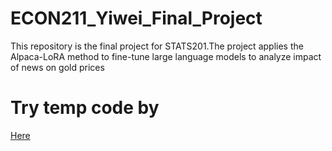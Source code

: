 # ECON211_Yiwei_Final_Project
This repository is the final project for STATS201.The project applies the Alpaca-LoRA method to fine-tune large language models to analyze impact of news on gold prices
# Try temp code by
[Here](https://colab.research.google.com/drive/1MB1925sWD6RLFgKQ7Ty_ppCP9sU0S8dW?usp=sharing)

